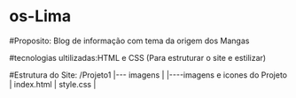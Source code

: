 # os-Lima
#Proposito: Blog de informação com tema da origem dos Mangas

#tecnologias ultilizadas:HTML e CSS (Para estruturar o site e estilizar)

#Estrutura do Site:
/Projeto1
|--- imagens
|    |----imagens e icones do Projeto
|    index.html
|    style.css
|     
